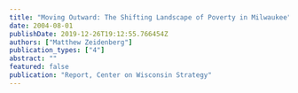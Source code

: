 ```yaml
---
title: "Moving Outward: The Shifting Landscape of Poverty in Milwaukee"
date: 2004-08-01
publishDate: 2019-12-26T19:12:55.766454Z
authors: ["Matthew Zeidenberg"]
publication_types: ["4"]
abstract: ""
featured: false
publication: "Report, Center on Wisconsin Strategy"
---
```


